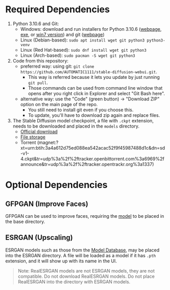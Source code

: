 # Required Dependencies
1. Python 3.10.6 and Git:
    - Windows: download and run installers for Python 3.10.6 ([webpage](https://www.python.org/downloads/release/python-3106/), [exe](https://www.python.org/ftp/python/3.10.6/python-3.10.6-amd64.exe), or [win7 version](https://github.com/adang1345/PythonWin7/raw/master/3.10.6/python-3.10.6-amd64-full.exe)) and git ([webpage](https://git-scm.com/download/win))
    - Linux (Debian-based): `sudo apt install wget git python3 python3-venv`
    - Linux (Red Hat-based): `sudo dnf install wget git python3`
    - Linux (Arch-based): `sudo pacman -S wget git python3`
2. Code from this repository:
    - preferred way: using git: `git clone https://github.com/AUTOMATIC1111/stable-diffusion-webui.git`.
        - This way is referred because it lets you update by just running `git pull`.
        - Those commands can be used from command line window that opens after you right click in Explorer and select "Git Bash here".
    - alternative way: use the "Code" (green button) -> "Download ZIP" option on the main page of the repo.
        - You still need to install git even if you choose this.
        - To update, you'll have to download zip again and replace files.
3. The Stable Diffusion model checkpoint, a file with `.ckpt` extension, needs to be downloaded and placed in the `models` directory.
    - [Official download](https://huggingface.co/CompVis/stable-diffusion-v-1-4-original)
    - [File storage](https://drive.yerf.org/wl/?id=EBfTrmcCCUAGaQBXVIj5lJmEhjoP1tgl)
    - Torrent (magnet:?xt=urn:btih:3a4a612d75ed088ea542acac52f9f45987488d1c&dn=sd-v1-4.ckpt&tr=udp%3a%2f%2ftracker.openbittorrent.com%3a6969%2fannounce&tr=udp%3a%2f%2ftracker.opentrackr.org%3a1337)

# Optional Dependencies
## GFPGAN (Improve Faces)
GFPGAN can be used to improve faces, requiring the [model](https://github.com/TencentARC/GFPGAN/releases/download/v1.3.0/GFPGANv1.4.pth) to be placed in the base directory.

## ESRGAN (Upscaling)
ESRGAN models such as those from the [Model Database](https://upscale.wiki/wiki/Model_Database), may be placed into the ESRGAN directory.
A file will be loaded as a model if it has `.pth` extension, and it will show up with its name in the UI.

> Note: RealESRGAN models are not ESRGAN models, they are not compatible. Do not download RealESRGAN models. Do not place RealESRGAN into the directory with ESRGAN models.
